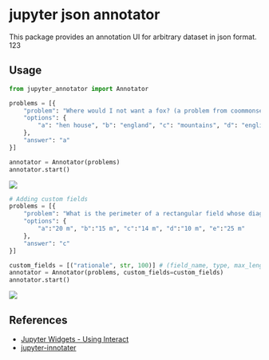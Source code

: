 # jupyter json annotator

This package provides an annotation UI for arbitrary dataset in json format.
123

## Usage
```python
from jupyter_annotator import Annotator

problems = [{
    "problem": "Where would I not want a fox? (a problem from coommonsenseQA)",
    "options": {
        "a": "hen house", "b": "england", "c": "mountains", "d": "english hunt", "e": "california"
    },
    "answer": "a"
}]

annotator = Annotator(problems)
annotator.start()
```
![](https://i.imgur.com/XyTxx9f.png)


```python
# Adding custom fields
problems = [{
    "problem": "What is the perimeter of a rectangular field whose diagonal is 5 m and width is 3 m ?",
    "options": {
        "a":"20 m", "b":"15 m", "c":"14 m", "d":"10 m", "e":"25 m"
    },
    "answer": "c"
}]

custom_fields = [("rationale", str, 100)] # (field_name, type, max_length)
annotator = Annotator(problems, custom_fields=custom_fields)
annotator.start()
```
![](https://i.imgur.com/ZGulPVj.png)




## References
+ [Jupyter Widgets - Using Interact](https://ipywidgets.readthedocs.io/en/latest/examples/Using%20Interact.html)
+ [jupyter-innotater](https://github.com/ideonate/jupyter-innotater)
